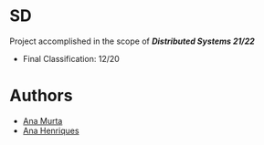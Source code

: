 # SD

Project accomplished in the scope of <b><i>Distributed Systems 21/22</i></b>

- Final Classification: 12/20

# Authors

- <a href="https://github.com/AnaMurta10">Ana Murta</a>
- <a href="https://github.com/sailoring-rgb">Ana Henriques</a>
